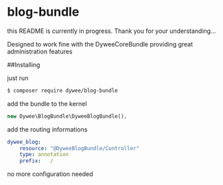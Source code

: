 # blog-bundle

this README is currently in progress. Thank you for your understanding...

Designed to work fine with the DyweeCoreBundle providing great administration features

##Installing

just run
```bash
$ composer require dywee/blog-bundle
```

add the bundle to the kernel
```php
new Dywee\BlogBundle\DyweeBlogBundle(),
```

add the routing informations
```yml
dywee_blog:
    resource: "@DyweeBlogBundle/Controller"
    type: annotation
    prefix:   /
```

no more configuration needed
